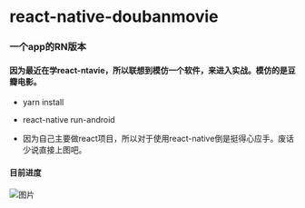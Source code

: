 # react-native-doubanmovie

### 一个app的RN版本

####  因为最近在学react-ntavie，所以联想到模仿一个软件，来进入实战。模仿的是豆瓣电影。

+ yarn install

+ react-native run-android


+ 因为自己主要做react项目，所以对于使用react-native倒是挺得心应手。废话少说直接上图吧。

#### 目前进度

![图片](https://github.com/sharkwarn/sharkwarn.github.io/blob/master/icon/react-natvie3.gif)
